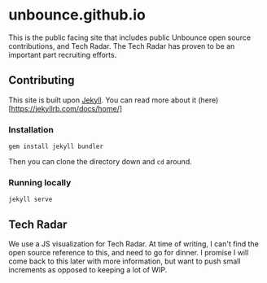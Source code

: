 # unbounce.github.io

This is the public facing site that includes public Unbounce open source contributions, and Tech Radar. The Tech Radar has proven to be an important part recruiting efforts.

## Contributing

This site is built upon [Jekyll]([https://jekyllrb.com/). You can read more about it (here)[https://jekyllrb.com/docs/home/]

### Installation

```
gem install jekyll bundler
```

Then you can clone the directory down and `cd` around.

### Running locally

```
jekyll serve
```

## Tech Radar

We use a JS visualization for Tech Radar. At time of writing, I can't find the open source reference to this, and need to go for dinner. I promise I will come back to this later with more information, but want to push small increments as opposed to keeping a lot of WIP.
